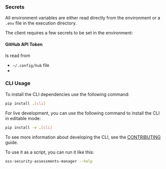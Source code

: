 ### Secrets

All environment variables are either read directly from the environment or a `.env` file in the execution directory.

The client requires a few secrets to be set in the environment:

#### GitHub API Token
Is read from
- `~/.config/hub` file
- 
### CLI Usage

To install the CLI dependencies use the following command:

```bash
pip install .[cli]
```

For live development, you can use the following command to install the CLI in editable mode:
```bash
pip install -e .[cli]
```
To see more information about developing the CLI, see the [CONTRIBUTING](CONTRIBUTING.md) guide.

To use it as a script, you can run it like this:

```bash
oss-security-assessments-manager --help
```